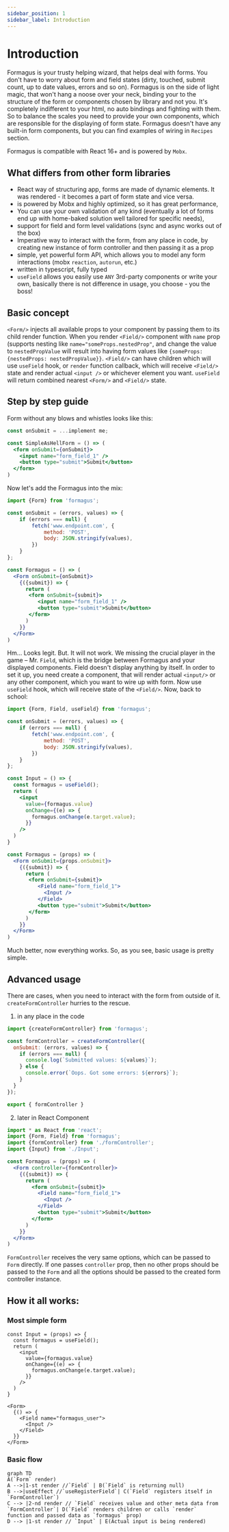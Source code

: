 ```yaml
---
sidebar_position: 1
sidebar_label: Introduction
---
```


# Introduction

Formagus is your trusty helping wizard, that helps deal with forms. You don't have to worry about form and field states (dirty, touched, submit count, up to date values, errors and so on). Formagus is on the side of light magic, that won't hang
a noose over your neck, binding your to the structure of the form or components chosen by library and not you. It's completely indifferent to your html, no auto bindings and fighting with them. So to balance the scales you need to provide your own components, which are responsible for the displaying of form state.
Formagus doesn't have any built-in form components, but you can find examples of wiring in `Recipes` section.

Formagus is compatible with React 16+ and is powered by `Mobx`.

## What differs from other form libraries

* React way of structuring app, forms are made of dynamic elements.
 It was rendered - it becomes a part of form state and vice versa.
* is powered by Mobx and highly optimized, so it has great performance,
* You can use your own validation of any kind (eventually a lot of forms end up with home-baked solution well tailored for specific needs),
* support for field and form level validations (sync and async works out of the box)
* Imperative way to interact with the form, from any place in code, by creating new instance of form controller and then
 passing it as a prop
* simple, yet powerful form API, which allows you to model any form interactions (mobx `reaction`, `autorun`, etc.)
* written in typescript, fully typed
* `useField` allows you easily use `ANY` 3rd-party components or write your own, basically there is not difference in usage, you choose - you the boss!

## Basic concept

`<Form/>` injects all available props to your component by passing them to its child render function.
When you render `<Field/>` component with `name` prop (supports nesting like `name="someProps.nestedProp"`, and change the value to
`nestedPropValue` will result into having form values like `{someProps: {nestedProps: nestedPropValue}}`. `<Field/>` can
have children which will use `useField` hook, or `render` function callback, which will receive `<Field/>` state and render actual `<input />` or whichever element you want.
`useField` will return combined nearest `<Form/>` and `<Field/>` state.

## Step by step guide

Form without any blows and whistles looks like this:

```jsx
const onSubmit = ...implement me;

const SimpleAsHellForm = () => (
  <form onSubmit={onSubmit}>
    <input name="form_field_1" />
    <button type="submit">Submit</button>
  </form>
)
```

Now let's add the Formagus into the mix:

```jsx
import {Form} from 'formagus';

const onSubmit = (errors, values) => {
    if (errors === null) {
        fetch('www.endpoint.com', {
            method: 'POST',
            body: JSON.stringify(values),
        })
    }
};

const Formagus = () => (
  <Form onSubmit={onSubmit}>
    {({submit}) => {
      return (
       <form onSubmit={submit}>
          <input name="form_field_1" />
          <button type="submit">Submit</button>
       </form>
      )
    }}
  </Form>
)
```

Hm... Looks legit. But. It will not work. We missing the crucial player in the game – Mr. `Field`, which is the bridge
between Formagus and your displayed components. Field doesn't display anything by itself. In order to set it up, you need create
a component, that will render actual `<input/>` or any other component, which you want to wire up with form.
Now use `useField` hook, which will receive state of the `<Field/>`. Now, back to school:

```jsx
import {Form, Field, useField} from 'formagus';

const onSubmit = (errors, values) => {
    if (errors === null) {
        fetch('www.endpoint.com', {
            method: 'POST',
            body: JSON.stringify(values),
        })
    }
};

const Input = () => {
  const formagus = useField();
  return (
    <input
      value={formagus.value}
      onChange={(e) => {
        formagus.onChange(e.target.value);
      }}
    />
  )
}

const Formagus = (props) => (
  <Form onSubmit={props.onSubmit}>
    {({submit}) => {
      return (
       <form onSubmit={submit}>
          <Field name="form_field_1">
            <Input />
          </Field>
          <button type="submit">Submit</button>
       </form>
      )
    }}
  </Form>
)
```

Much better, now everything works. So, as you see, basic usage is pretty simple.

## Advanced usage

There are cases, when you need to interact with the form from outside of it. `createFormController` hurries to the rescue.

1. in any place in the code

```jsx
import {createFormController} from 'formagus';

const formController = createFormController({
  onSubmit: (errors, values) => {
    if (errors === null) {
      console.log(`Submitted values: ${values}`);
    } else {
      console.error(`Oops. Got some errors: ${errors}`);
    }
  }
});

export { formController }
```

2. later in React Component

```jsx
import * as React from 'react';
import {Form, Field} from 'formagus';
import {formController} from './formController';
import {Input} from './Input';

const Formagus = (props) => (
  <Form controller={formController}>
    {({submit}) => {
      return (
        <form onSubmit={submit}>
          <Field name="form_field_1">
            <Input />
          </Field>
          <button type="submit">Submit</button>
        </form>
      )
    }}
  </Form>
)
```

`FormController` receives the very same options, which can be passed to `Form` directly. If one passes `controller` prop,
then no other props should be passed to the `Form` and all the options should be passed to the created form controller instance.

## How it all works:

### Most simple form
```tsx
const Input = (props) => {
  const formagus = useField();
  return (
    <input
      value={formagus.value}
      onChange={(e) => {
        formagus.onChange(e.target.value);
      }}
    />
  )
}

<Form>
  {() => {
    <Field name="formagus_user">
      <Input />
    </Field>
  }}
</Form>
```

### Basic flow
```mermaid
graph TD
A(`Form` render)
A -->|1-st render //`Field` | B(`Field` is returning null)
B -->|useEffect //`useRegisterField`| C(`Field` registers itself in `FormController`)
C --> |2-nd render // `Field` receives value and other meta data from `FormController`| D(`Field` renders children or calls `render` function and passed data as `formagus` prop)
D --> |1-st render // `Input` | E(Actual input is being rendered)
```


